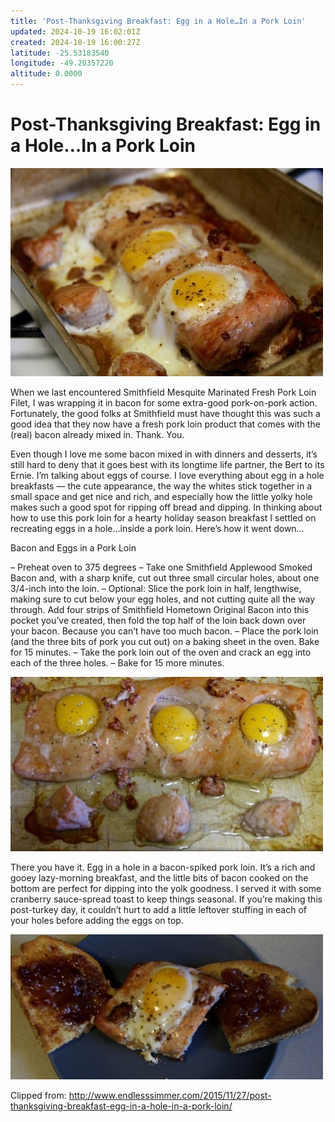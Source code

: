 ```yaml
---
title: 'Post-Thanksgiving Breakfast: Egg in a Hole…In a Pork Loin'
updated: 2024-10-19 16:02:01Z
created: 2024-10-19 16:00:27Z
latitude: -25.53183540
longitude: -49.20357220
altitude: 0.0000
---
```


# Post-Thanksgiving Breakfast: Egg in a Hole…In a Pork Loin 


![GetImage.jpeg](../resources/GetImage.jpeg)


When we last encountered Smithfield Mesquite Marinated Fresh Pork Loin Filet, I was wrapping it in bacon for some extra-good pork-on-pork action. Fortunately, the good folks at Smithfield must have thought this was such a good idea that they now have a fresh pork loin product that comes with the (real) bacon already mixed in. Thank. You. 

Even though I love me some bacon mixed in with dinners and desserts, it’s still hard to deny that it goes best with its longtime life partner, the Bert to its Ernie. I’m talking about eggs of course. I love everything about egg in a hole breakfasts — the cute appearance, the way the whites stick together in a small space and get nice and rich, and especially how the little yolky hole makes such a good spot for ripping off bread and dipping. In thinking about how to use this pork loin for a hearty holiday season breakfast I settled on recreating eggs in a hole…inside a pork loin. Here’s how it went down… 

Bacon and Eggs in a Pork Loin 

– Preheat oven to 375 degrees 
– Take one Smithfield Applewood Smoked Bacon and, with a sharp knife, cut out three small circular holes, about one 3/4-inch into the loin. 
– Optional: Slice the pork loin in half, lengthwise, making sure to cut below your egg holes, and not cutting quite all the way through. Add four strips of Smithfield Hometown Original Bacon into this pocket you’ve created, then fold the top half of the loin back down over your bacon. Because you can’t have too much bacon. 
– Place the pork loin (and the three bits of pork you cut out) on a baking sheet in the oven. Bake for 15 minutes. 
– Take the pork loin out of the oven and crack an egg into each of the three holes. 
– Bake for 15 more minutes. 

![GetImage(1).jpeg](../resources/GetImage%281%29.jpeg)

There you have it. Egg in a hole in a bacon-spiked pork loin. It’s a rich and gooey lazy-morning breakfast, and the little bits of bacon cooked on the bottom are perfect for dipping into the yolk goodness. I served it with some cranberry sauce-spread toast to keep things seasonal. If you’re making this post-turkey day, it couldn’t hurt to add a little leftover stuffing in each of your holes before adding the eggs on top. 

![GetImage(2).jpeg](../resources/GetImage%282%29.jpeg)

Clipped from: http://www.endlesssimmer.com/2015/11/27/post-thanksgiving-breakfast-egg-in-a-hole-in-a-pork-loin/ 